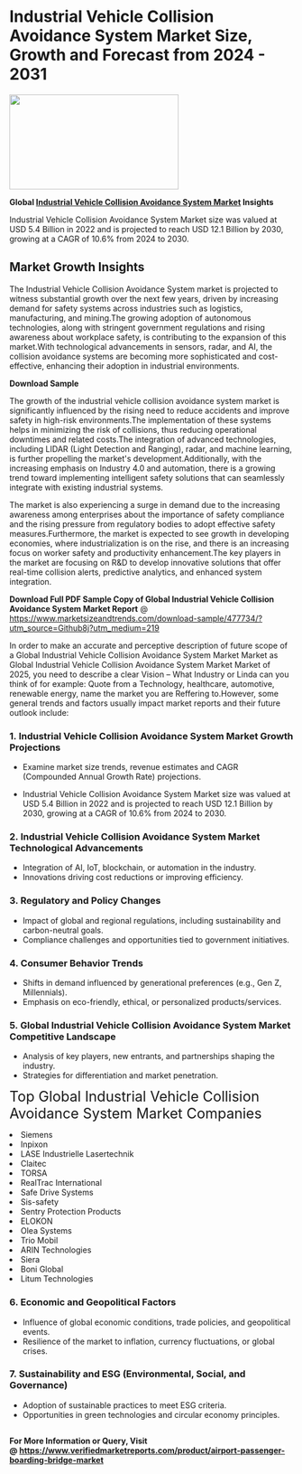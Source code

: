 <H1>Industrial Vehicle Collision Avoidance System Market Size, Growth and Forecast from 2024 - 2031</H1><img class="aligncenter size-medium wp-image-584254" src="https://thirdeyenews.in/wp-content/uploads/2024/09/Global-Market-Research-300x168.jpeg" alt="" width="300" height="168" /><p><strong>Global&nbsp;<a href="https://www.marketsizeandtrends.com/download-sample/477734/?utm_source=Github8j?utm_medium=219">Industrial Vehicle Collision Avoidance System Market</a> Insights</strong></p><p>Industrial Vehicle Collision Avoidance System Market size was valued at USD 5.4 Billion in 2022 and is projected to reach USD 12.1 Billion by 2030, growing at a CAGR of 10.6% from 2024 to 2030.</p><p><h2>Market Growth Insights</h2> <p>The Industrial Vehicle Collision Avoidance System market is projected to witness substantial growth over the next few years, driven by increasing demand for safety systems across industries such as logistics, manufacturing, and mining.The growing adoption of autonomous technologies, along with stringent government regulations and rising awareness about workplace safety, is contributing to the expansion of this market.With technological advancements in sensors, radar, and AI, the collision avoidance systems are becoming more sophisticated and cost-effective, enhancing their adoption in industrial environments.</p> <p><strong>Download Sample</strong></p> <p>The growth of the industrial vehicle collision avoidance system market is significantly influenced by the rising need to reduce accidents and improve safety in high-risk environments.The implementation of these systems helps in minimizing the risk of collisions, thus reducing operational downtimes and related costs.The integration of advanced technologies, including LIDAR (Light Detection and Ranging), radar, and machine learning, is further propelling the market's development.Additionally, with the increasing emphasis on Industry 4.0 and automation, there is a growing trend toward implementing intelligent safety solutions that can seamlessly integrate with existing industrial systems.</p> <p>The market is also experiencing a surge in demand due to the increasing awareness among enterprises about the importance of safety compliance and the rising pressure from regulatory bodies to adopt effective safety measures.Furthermore, the market is expected to see growth in developing economies, where industrialization is on the rise, and there is an increasing focus on worker safety and productivity enhancement.The key players in the market are focusing on R&D to develop innovative solutions that offer real-time collision alerts, predictive analytics, and enhanced system integration.</p> <p><span class=""><strong>Download Full PDF Sample Copy of Global Industrial Vehicle Collision Avoidance System Market Report</strong> @ <a href="https://www.marketsizeandtrends.com/download-sample/477734/?utm_source=Github8j?utm_medium=219" target="_blank">https://www.marketsizeandtrends.com/download-sample/477734/?utm_source=Github8j?utm_medium=219</a></span></p><p>In order to make an accurate and perceptive description of future scope of a Global&nbsp;Industrial Vehicle Collision Avoidance System Market Market as Global&nbsp;Industrial Vehicle Collision Avoidance System Market Market of 2025, you need to describe a clear Vision &ndash; What Industry or Linda can you think of for example: Quote from a Technology, healthcare, automotive, renewable energy, name the market you are Reffering to.However, some general trends and factors usually impact market reports and their future outlook include:</p><h3>1.&nbsp;<strong>Industrial Vehicle Collision Avoidance System Market Growth Projections</strong></h3><ul><li>Examine market size trends, revenue estimates and CAGR (Compounded Annual Growth Rate) projections.</li><li><p>Industrial Vehicle Collision Avoidance System Market size was valued at USD 5.4 Billion in 2022 and is projected to reach USD 12.1 Billion by 2030, growing at a CAGR of 10.6% from 2024 to 2030.</p></li></ul><h3>2.&nbsp;<strong>Industrial Vehicle Collision Avoidance System Market Technological Advancements</strong></h3><ul><li>Integration of AI, IoT, blockchain, or automation in the industry.</li><li>Innovations driving cost reductions or improving efficiency.</li></ul><h3>3.&nbsp;<strong>Regulatory and Policy Changes</strong></h3><ul><li>Impact of global and regional regulations, including sustainability and carbon-neutral goals.</li><li>Compliance challenges and opportunities tied to government initiatives.</li></ul><h3>4.&nbsp;<strong>Consumer Behavior Trends</strong></h3><ul><li>Shifts in demand influenced by generational preferences (e.g., Gen Z, Millennials).</li><li>Emphasis on eco-friendly, ethical, or personalized products/services.</li></ul><h3>5.&nbsp;<strong>Global Industrial Vehicle Collision Avoidance System Market Competitive Landscape</strong></h3><ul><li>Analysis of key players, new entrants, and partnerships shaping the industry.</li><li>Strategies for differentiation and market penetration.</li></ul><p data-pm-slice="1 1 []"><span style="color: inherit; font-family: inherit; font-size: 25px;">Top Global Industrial Vehicle Collision Avoidance System Market Companies</span></p><div class="" data-test-id=""><p><li>Siemens</li><li> Inpixon</li><li> LASE Industrielle Lasertechnik</li><li> Claitec</li><li> TORSA</li><li> RealTrac International</li><li> Safe Drive Systems</li><li> Sis-safety</li><li> Sentry Protection Products</li><li> ELOKON</li><li> Olea Systems</li><li> Trio Mobil</li><li> ARIN Technologies</li><li> Siera</li><li> Boni Global</li><li> Litum Technologies</li></p></div><h3>6.&nbsp;<strong>Economic and Geopolitical Factors</strong></h3><ul><li>Influence of global economic conditions, trade policies, and geopolitical events.</li><li>Resilience of the market to inflation, currency fluctuations, or global crises.</li></ul><h3>7.&nbsp;<strong>Sustainability and ESG (Environmental, Social, and Governance)</strong></h3><ul><li>Adoption of sustainable practices to meet ESG criteria.</li><li>Opportunities in green technologies and circular economy principles.</li></ul><h2><strong style="font-size: 14px;">For More Information or Query, Visit @&nbsp;</strong><a style="background-color: #ffffff; font-size: 14px;" href="https://www.marketsizeandtrends.com/report/industrial-vehicle-collision-avoidance-system-market/" target="_blank">https://www.verifiedmarketreports.com/product/airport-passenger-boarding-bridge-market</a></h2>